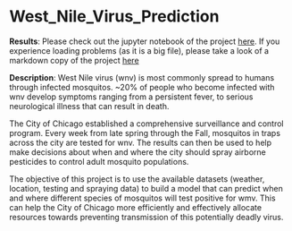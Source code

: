 #
# West_Nile_Virus_Prediction
**Results**:
Please check out the jupyter notebook of the project [here](https://github.com/yanxiali/West_Nile_Virus_Prediction/blob/master/WNV.ipynb). If you experience loading problems (as it is a big file), please take a look of a markdown copy of the project [here]()

**Description**:
West Nile virus (wnv) is most commonly spread to humans through infected mosquitos. ~20% of people who become infected with wnv develop symptoms ranging from a persistent fever, to serious neurological illness that can result in death.

The City of Chicago established a comprehensive surveillance and control program. Every week from late spring through the Fall, mosquitos in traps across the city are tested for wnv. The results can then be used to help make decisions about when and where the city should spray airborne pesticides to control adult mosquito populations.

The objective of this project is to use the available datasets (weather, location, testing and spraying data) to build a model that can predict when and where different species of mosquitos will test positive for wmv. This can help the City of Chicago more efficiently and effectively allocate resources towards preventing transmission of this potentially deadly virus.
